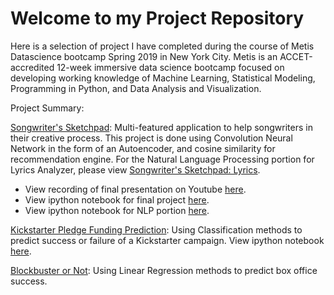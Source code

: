# Welcome to my Project Repository

Here is a selection of project I have completed during the course of Metis Datascience bootcamp Spring 2019 in New York City. Metis is an ACCET-accredited 12-week immersive data science bootcamp focused on developing working knowledge of Machine Learning, Statistical Modeling, Programming in Python, and Data Analysis and Visualization.

Project Summary:

[Songwriter's Sketchpad](https://github.com/carrie2010210/dsp_qiu/blob/master/Songwriter's%20Sketchpad.ipynb): Multi-featured application to help songwriters in their creative process. This project is done using Convolution Neural Network in the form of an Autoencoder, and cosine similarity for recommendation engine. For the Natural Language Processing portion for Lyrics Analyzer, please view [Songwriter's Sketchpad: Lyrics](link).
* View recording of final presentation on Youtube [here](link).
* View ipython notebook for final project [here](https://github.com/carrie2010210/dsp_qiu/blob/master/Songwriter's%20Sketchpad.ipynb).
* View ipython notebook for NLP portion [here](link).


[Kickstarter Pledge Funding Prediction](link): Using Classification methods to predict success or failure of a Kickstarter campaign. View ipython notebook [here](https://github.com/carrie2010210/dsp_qiu/blob/master/Kickstarter%20Project%2003-Copy1.ipynb).

[Blockbuster or Not](https://github.com/carrie2010210/dsp_qiu/blob/master/LinReg_Project.md): Using Linear Regression methods to predict box office success. 

